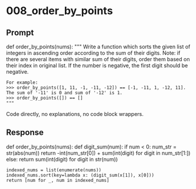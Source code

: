 # 008_order_by_points

## Prompt

def order_by_points(nums):
    """
    Write a function which sorts the given list of integers
    in ascending order according to the sum of their digits.
    Note: if there are several items with similar sum of their digits,
    order them based on their index in original list. If the number is negative, the first digit should be negative.

    For example:
    >>> order_by_points([1, 11, -1, -11, -12]) == [-1, -11, 1, -12, 11]. The sum of '-11' is 0 and sum of '-12' is 1.
    >>> order_by_points([]) == []
    """

Code directly, no explanations, no code block wrappers.

## Response

def order_by_points(nums):
    def digit_sum(num):
        if num < 0:
            num_str = str(abs(num))
            return -int(num_str[0]) + sum(int(digit) for digit in num_str[1:])
        else:
            return sum(int(digit) for digit in str(num))
    
    indexed_nums = list(enumerate(nums))
    indexed_nums.sort(key=lambda x: (digit_sum(x[1]), x[0]))
    return [num for _, num in indexed_nums]


